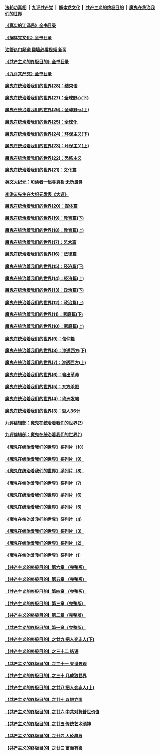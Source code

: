 ####  [法轮功真相](../../../../basic/blob/master/README.md?t=05051831) &nbsp;|&nbsp; [九评共产党](../../../../9ping.md/blob/master/README.md?t=05051831) &nbsp;|&nbsp; [解体党文化](../../../../jtdwh.md/blob/master/README.md?t=05051831)  &nbsp;|&nbsp; [共产主义的终极目的](../../../../gczydzjmd.md/blob/master/README.md?t=05051831) &nbsp;|&nbsp; [魔鬼在统治我们的世界](../../../../mgztzwmdsj.md/blob/master/README.md?t=05051831) 

#### [《真实的江泽民》全书目录](../pages/nsc422/n13721399.md?t=05051831) 

#### [《解体党文化》全书目录](../pages/nsc422/n13721157.md?t=05051831) 

#### [油管热门频道 翻墙必看视频 新闻](http://45.76.130.85:81/youtube.html?05051831)

#### [《共产主义的终极目的》全书目录](../pages/nsc422/n13721048.md?t=05051831) 

#### [《九评共产党》全书目录](../pages/nsc422/n13708085.md?t=05051831) 

#### [魔鬼在统治着我们的世界(28)：结束语](../pages/nsc422/n10936246.md?t=05051831) 

#### [魔鬼在统治着我们的世界(27)：全球野心(下)](../pages/nsc422/n10928319.md?t=05051831) 

#### [魔鬼在统治着我们的世界(26)：全球野心(上)](../pages/nsc422/n10900318.md?t=05051831) 

#### [魔鬼在统治着我们的世界(25)：全球化](../pages/nsc422/n10788205.md?t=05051831) 

#### [魔鬼在统治着我们的世界(24)：环保主义(下)](../pages/nsc422/n10695307.md?t=05051831) 

#### [魔鬼在统治着我们的世界(23)：环保主义(上)](../pages/nsc422/n10688613.md?t=05051831) 

#### [魔鬼在统治着我们的世界(22)：恐怖主义](../pages/nsc422/n10614727.md?t=05051831) 

#### [魔鬼在统治着我们的世界(21)：文化篇](../pages/nsc422/n10597706.md?t=05051831) 

#### [英文大纪元：和读者一起寻真相 无所畏惧](../pages/nsc422/n12542027.md?t=05051831) 

#### [李洪志先生在大纪元发表《大选》](../pages/nsc422/n12534746.md?t=05051831) 

#### [魔鬼在统治着我们的世界(20)：媒体篇](../pages/nsc422/n10586579.md?t=05051831) 

#### [魔鬼在统治着我们的世界(19)：教育篇(下)](../pages/nsc422/n10564808.md?t=05051831) 

#### [魔鬼在统治着我们的世界(18)：教育篇(上)](../pages/nsc422/n10526970.md?t=05051831) 

#### [魔鬼在统治着我们的世界(17)：艺术篇](../pages/nsc422/n10499093.md?t=05051831) 

#### [魔鬼在统治着我们的世界(16)：法律篇](../pages/nsc422/n10485969.md?t=05051831) 

#### [魔鬼在统治着我们的世界(15)：经济篇(下)](../pages/nsc422/n10469975.md?t=05051831) 

#### [魔鬼在统治着我们的世界(14)：经济篇(上)](../pages/nsc422/n10457370.md?t=05051831) 

#### [魔鬼在统治着我们的世界(13)：政治篇(下)](../pages/nsc422/n10448270.md?t=05051831) 

#### [魔鬼在统治着我们的世界(12)：政治篇(上)](../pages/nsc422/n10444576.md?t=05051831) 

#### [魔鬼在统治着我们的世界(11)：家庭篇(下)](../pages/nsc422/n10440961.md?t=05051831) 

#### [魔鬼在统治着我们的世界(10)：家庭篇(上)](../pages/nsc422/n10435448.md?t=05051831) 

#### [魔鬼在统治着我们的世界(9)：信仰篇](../pages/nsc422/n10432159.md?t=05051831) 

#### [魔鬼在统治着我们的世界(8)：渗透西方(下)](../pages/nsc422/n10429603.md?t=05051831) 

#### [魔鬼在统治着我们的世界(7)：渗透西方(上)](../pages/nsc422/n10426013.md?t=05051831) 

#### [魔鬼在统治着我们的世界(6)：输出革命](../pages/nsc422/n10421536.md?t=05051831) 

#### [魔鬼在统治着我们的世界(5)：东方杀戮](../pages/nsc422/n10417707.md?t=05051831) 

#### [魔鬼在统治着我们的世界(4)：欧洲发端](../pages/nsc422/n10414890.md?t=05051831) 

#### [魔鬼在统治着我们的世界(3)：毁人36计](../pages/nsc422/n10411583.md?t=05051831) 

#### [九评编辑部：魔鬼在统治着我们的世界(2)](../pages/nsc422/n10410036.md?t=05051831) 

#### [九评编辑部：魔鬼在统治着我们的世界(1)](../pages/nsc422/n10406825.md?t=05051831) 

#### [《魔鬼在统治着我们的世界》系列片（10）](../pages/nsc422/n12292670.md?t=05051831) 

#### [《魔鬼在统治着我们的世界》系列片（9）](../pages/nsc422/n12290859.md?t=05051831) 

#### [《魔鬼在统治着我们的世界》系列片（8）](../pages/nsc422/n12287445.md?t=05051831) 

#### [《魔鬼在统治着我们的世界》系列片（7）](../pages/nsc422/n12283425.md?t=05051831) 

#### [《魔鬼在统治着我们的世界》系列片（6）](../pages/nsc422/n12282314.md?t=05051831) 

#### [《魔鬼在统治着我们的世界》系列片（5）](../pages/nsc422/n12281419.md?t=05051831) 

#### [《魔鬼在统治着我们的世界》系列片（4）](../pages/nsc422/n12274024.md?t=05051831) 

#### [《魔鬼在统治着我们的世界》系列片（3）](../pages/nsc422/n12271322.md?t=05051831) 

#### [《魔鬼在统治着我们的世界》系列片（2）](../pages/nsc422/n12269049.md?t=05051831) 

#### [《魔鬼在统治着我们的世界》系列片（1）](../pages/nsc422/n12267575.md?t=05051831) 

#### [【共产主义的终极目的】第六章 （完整版）](../pages/nsc422/n11428913.md?t=05051831) 

#### [【共产主义的终极目的】第五章 （完整版）](../pages/nsc422/n11428912.md?t=05051831) 

#### [【共产主义的终极目的】第四章 （完整版）](../pages/nsc422/n11428907.md?t=05051831) 

#### [【共产主义的终极目的】第三章（完整版）](../pages/nsc422/n11428848.md?t=05051831) 

#### [【共产主义的终极目的】第二章（完整版）](../pages/nsc422/n11428831.md?t=05051831) 

#### [【共产主义的终极目的】第一章（完整版）](../pages/nsc422/n11417651.md?t=05051831) 

#### [【共产主义的终极目的】之廿九 把人变非人(下)](../pages/nsc422/n11344140.md?t=05051831) 

#### [【共产主义的终极目的】之三十二 结语](../pages/nsc422/n11360535.md?t=05051831) 

#### [【共产主义的终极目的】之三十一 末世景观](../pages/nsc422/n11351129.md?t=05051831) 

#### [【共产主义的终极目的】之三十 几成狼世界](../pages/nsc422/n11348280.md?t=05051831) 

#### [【共产主义的终极目的】之廿八 把人变非人(上)](../pages/nsc422/n11340492.md?t=05051831) 

#### [【共产主义的终极目的】之廿七 以恨立国](../pages/nsc422/n11336944.md?t=05051831) 

#### [【共产主义的终极目的】之廿六 中共对抗普世价值](../pages/nsc422/n11324785.md?t=05051831) 

#### [【共产主义的终极目的】之廿五 传统艺术颂神](../pages/nsc422/n11296396.md?t=05051831) 

#### [【共产主义的终极目的】之廿四 人伦典范](../pages/nsc422/n11296397.md?t=05051831) 

#### [【共产主义的终极目的】之廿三 富而有德](../pages/nsc422/n11283598.md?t=05051831) 

<img src='http://gfw-breaker.win/goodnews/indexes/nsc422.md' width='0px' height='0px'/>

